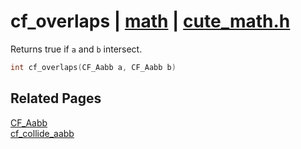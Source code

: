 # cf_overlaps | [math](https://github.com/RandyGaul/cute_framework/blob/master/docs/math_readme.md) | [cute_math.h](https://github.com/RandyGaul/cute_framework/blob/master/include/cute_math.h)

Returns true if `a` and `b` intersect.

```cpp
int cf_overlaps(CF_Aabb a, CF_Aabb b)
```

## Related Pages

[CF_Aabb](https://github.com/RandyGaul/cute_framework/blob/master/docs/math/cf_aabb.md)  
[cf_collide_aabb](https://github.com/RandyGaul/cute_framework/blob/master/docs/math/cf_collide_aabb.md)  
